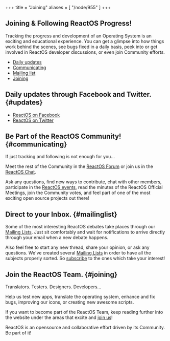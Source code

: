 +++
title = "Joining"
aliases = [ "/node/955" ]
+++

Joining & Following ReactOS Progress!
---

Tracking the progress and development of an Operating System is an exciting and educational experience. You can get a glimpse into how things work behind the scenes, see bugs fixed in a daily basis, peek into or get involved in ReactOS developer discussions, or even join Community efforts.

* [Daily updates](#updates)
* [Communicating](#communicating)
* [Mailing list](#mailinglist)
* [Joining](#joining)


## Daily updates through Facebook and Twitter. {#updates}

* [ReactOS on Facebook](https://facebook.com/ReactOS-19143619259)
* [ReactOS on Twitter](https://twitter.com/reactos)

## Be Part of the ReactOS Community! {#communicating}

If just tracking and following is not enough for you...

Meet the rest of the Community in the [ReactOS Forum](/forum/) or join us in the [ReactOS Chat](https://chat.reactos.org/).

Ask any questions, find new ways to contribute, chat with other members, participate in the [ReactOS events](/wiki/Events), read the minutes of the ReactOS Official Meetings, join the Community votes, and feel part of one of the most exciting open source projects out there!

## Direct to your Inbox. {#mailinglist}

Some of the most interesting ReactOS debates take places through our [Mailing Lists](/community/mailing-lists). Just sit comfortably and wait for notifications to arrive directly through your email when a new debate happens.

Also feel free to start any new thread, share your opinion, or ask any questions. 
We've created several [Mailing Lists](/community/mailing-lists) in order to have all the subjects properly sorted. So [subscribe](/community/mailing-lists) to the ones which take your interest!

## Join the ReactOS Team. {#joining}

Translators. Testers. Designers. Developers... 

Help us test new apps, translate the operating system, enhance and fix bugs, improving our icons, or creating new awesome scripts. 

If you want to become part of the ReactOS Team, keep reading further into the website under the areas that excite and [join us](/contributing/)!

ReactOS is an opensource and collaborative effort driven by its Community.
Be part of it!
